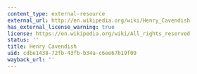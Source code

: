 ```yaml
---
content_type: external-resource
external_url: http://en.wikipedia.org/wiki/Henry_Cavendish
has_external_license_warning: true
license: https://en.wikipedia.org/wiki/All_rights_reserved
status: ''
title: Henry Cavendish
uid: cdbe1438-72fb-43fb-b34a-c6ee67b19f09
wayback_url: ''
---
```

